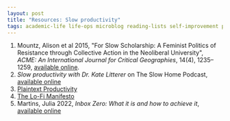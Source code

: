 ```yaml
---
layout: post
title: "Resources: Slow productivity"
tags: academic-life life-ops microblog reading-lists self-improvement plaintext
---
```

1. Mountz, Alison et al 2015, "For Slow Scholarship: A Feminist Politics of Resistance through Collective Action in the Neoliberal University", *ACME: An International Journal for Critical Geographies*, 14(4), 1235–1259, [available online](https://acme-journal.org/index.php/acme/article/view/1058).
2. *Slow productivity with Dr. Kate Litterer* on The Slow Home Podcast, [available online](https://www.slowyourhome.com/blog/katelitterer)
3. [Plaintext Productivity](https://plaintext-productivity.net/)
4. [The Lo-Fi Manifesto](https://kairos.technorhetoric.net/12.3/topoi/stolley/)
5. Martins, Julia 2022, *Inbox Zero: What it is and how to achieve it*, [available online](https://asana.com/resources/inbox-zero)
